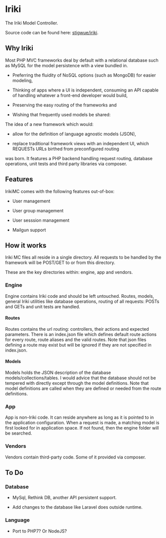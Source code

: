 # Iriki

The Iriki Model Controller.

Source code can be found here: [stigwue/iriki](https://github.com/stigwue/iriki).

## Why Iriki

Most PHP MVC frameworks deal by default with a relational database such as MySQL for the model persistence with a view bundled in.

* Preferring the fluidity of NoSQL options (such as MongoDB) for easier modeling,

* Thinking of apps where a UI is independent, consuming an API capable of handling whatever a front-end developer would build,

* Preserving the easy routing of the frameworks and

* Wishing that frequently used models be shared:

The idea of a new framework which would:

* allow for the definition of language agnostic models (JSON),

* replace traditional framework views with an independent UI, which REQUESTs URLs birthed from preconfigured routing

was born. It features a PHP backend handling request routing, database operations, unit tests and third party libraries via composer.

## Features

IrikiMC comes with the following features out-of-box:

* User management

* User group management

* User sesssion management

* Mailgun support

## How it works

Iriki MC files all reside in a single directory. All requests to be handled by the framework will be POST/GET to or from this directory.

These are the key directories within: engine, app and vendors.

### Engine

Engine contains Iriki code and should be left untouched. Routes, models, general Iriki utilities like database operations, routing of all requests: POSTs and GETs and unit tests are handled.

#### Routes

Routes contains the url routing: controllers, their actions and expected parameters. There is an index.json file which defines default route actions for every route, route aliases and the valid routes. Note that json files defining a route may exist but will be ignored if they are not specified in index.json.

#### Models

Models holds the JSON description of the database models/collections/tables. I would advice that the database should not be tempered with directly except through the model definitions. Note that model definitions are called when they are defined or needed from the route definitions.

### App

App is non-Iriki code. It can reside anywhere as long as it is pointed to in the application configuration. When a request is made, a matching model is first looked for in application space. If not found, then the engine folder will be searched.

### Vendors

Vendors contain third-party code. Some of it provided via composer.


## To Do

### Database

* MySql, Rethink DB, another API persistent support.

* Add changes to the database like Laravel does outside runtime. 

### Language

* Port to PHP7? Or NodeJS?
